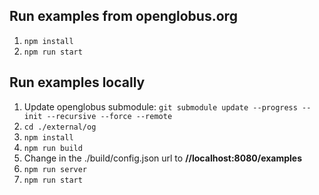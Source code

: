 
## Run examples from openglobus.org

1) ```npm install```
2) ```npm run start```

## Run examples locally

1) Update openglobus submodule: ```git submodule update --progress --init --recursive --force --remote```
2) ```cd ./external/og```
3) ```npm install```
4) ```npm run build```
5) Change in the ./build/config.json url to <b>//localhost:8080/examples</b>
6) ```npm run server```
7) ```npm run start```
